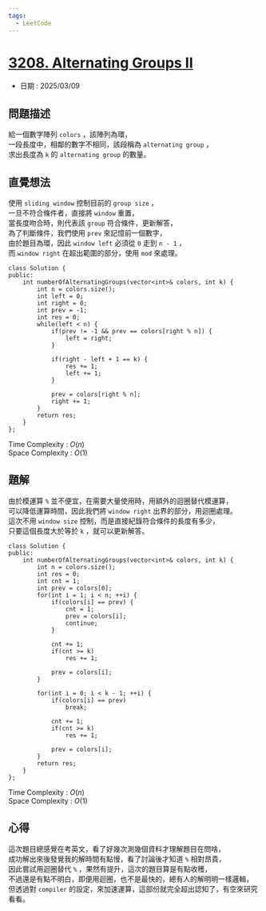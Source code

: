 ```yaml
---
tags:
  - LeetCode
---
```


# [3208. Alternating Groups II](https://leetcode.com/problems/alternating-groups-ii/description/?envType=daily-question&envId=2025-03-09)  

+ 日期 : 2025/03/09  

## 問題描述  

給一個數字陣列 `colors` ，該陣列為環，  
一段長度中，相鄰的數字不相同，該段稱為 `alternating group` ，  
求出長度為 `k` 的 `alternating group` 的數量。  

## 直覺想法  

使用 `sliding window` 控制目前的 `group size` ，  
一旦不符合條件者，直接將 `window` 重置，  
當長度吻合時，則代表該 `group` 符合條件，更新解答，  
為了判斷條件，我們使用 `prev` 來記憶前一個數字，  
由於題目為環，因此 `window left` 必須從 `0` 走到 `n - 1` ，  
而 `window right` 在超出範圍的部分，使用 `mod` 來處理。  

```cpp=
class Solution {
public:
    int numberOfAlternatingGroups(vector<int>& colors, int k) {
        int n = colors.size();
        int left = 0;
        int right = 0;
        int prev = -1;
        int res = 0;
        while(left < n) {
            if(prev != -1 && prev == colors[right % n]) {
                left = right;
            }
            
            if(right - left + 1 == k) {
                res += 1;
                left += 1;
            }

            prev = colors[right % n];
            right += 1;
        }
        return res;
    }
};
```

Time Complexity : $O(n)$  
Space Complexity : $O(1)$  

## 題解  

由於模運算 `%` 並不便宜，在需要大量使用時，用額外的迴圈替代模運算，  
可以降低運算時間，因此我們將 `window right` 出界的部分，用迴圈處理。  
這次不用 `window size` 控制，而是直接紀錄符合條件的長度有多少，  
只要這個長度大於等於 `k` ，就可以更新解答。  

```cpp=
class Solution {
public:
    int numberOfAlternatingGroups(vector<int>& colors, int k) {
        int n = colors.size();
        int res = 0;
        int cnt = 1;
        int prev = colors[0];
        for(int i = 1; i < n; ++i) {
            if(colors[i] == prev) {
                cnt = 1;
                prev = colors[i];
                continue;
            }

            cnt += 1;
            if(cnt >= k)
                res += 1;
            
            prev = colors[i];
        }
        
        for(int i = 0; i < k - 1; ++i) {
            if(colors[i] == prev)
                break;
            
            cnt += 1;
            if(cnt >= k)
                res += 1;
            
            prev = colors[i];
        }
        return res;
    }
};
```

Time Complexity : $O(n)$  
Space Complexity : $O(1)$  

## 心得  

這次題目總感覺在考英文，看了好幾次測幾個資料才理解題目在問啥，  
成功解出來後發覺我的解時間有點慢，看了討論後才知道 `%` 相對昂貴，  
因此嘗試用迴圈替代 `%` ，果然有提升，這次的題目算是有點收穫，  
不過還是有點不明白，即便用迴圈，也不是最快的，總有人的解明明一樣邏輯，  
但透過對 `compiler` 的設定，來加速運算，這部份就完全超出認知了，有空來研究看看。  
